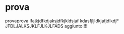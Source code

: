# prova
provaprova
lfajkjdfkdjaksjdfkjkldsjaf
kdasfjljldkjafjdlkdjF
JFDLJALKSJKLFJLKJLFADS
aggiunto!!!!
